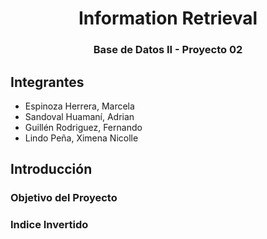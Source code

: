 <a name="readme-top"></a>

<div align="center">
  <a href="https://https://github.com/Auky216/Cachimbo">
  </a>
  <h1>Information Retrieval</h1>
</div>
<h3 align="center">Base de Datos II - Proyecto 02</h3>

## Integrantes

- Espinoza Herrera, Marcela
- Sandoval Huamaní, Adrian
- Guillén Rodriguez, Fernando
- Lindo Peña, Ximena Nicolle

## Introducción

### Objetivo del Proyecto

### Indice Invertido